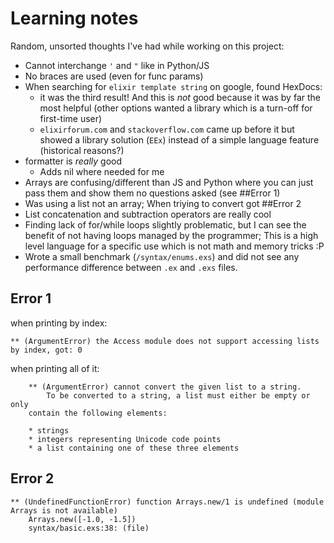 # Learning  notes

Random, unsorted thoughts I've had while working on this project:

- Cannot interchange `'` and `"` like in Python/JS
- No braces are used (even for func params)
- When searching for `elixir template string` on google, found HexDocs:
    - it was the third result! And this is _not_ good because it was by far the most helpful (other options wanted a library which is a turn-off for first-time user)
    - `elixirforum.com` and `stackoverflow.com` came up before it but showed a library solution (`EEx`) instead of a simple language feature (historical reasons?)
- formatter is _really_ good
    - Adds nil where needed for me
- Arrays are confusing/different than JS and Python where you can just pass them and show them no questions asked (see ##Error 1)
- Was using a list not an array; When triying to convert got ##Error 2
- List concatenation and subtraction operators are really cool
- Finding lack of for/while loops slightly problematic, but I can see the benefit of not having loops managed by the programmer; This is a high level language for a specific use which is not math and memory tricks :P
- Wrote a small benchmark (`/syntax/enums.exs`) and did not see any performance difference between `.ex` and `.exs` files.

## Error 1
when printing by index:
```
** (ArgumentError) the Access module does not support accessing lists by index, got: 0
```
when printing all of it:
```
    ** (ArgumentError) cannot convert the given list to a string.
        To be converted to a string, a list must either be empty or only
    contain the following elements:

    * strings
    * integers representing Unicode code points
    * a list containing one of these three elements
```

## Error 2
```
** (UndefinedFunctionError) function Arrays.new/1 is undefined (module Arrays is not available)
    Arrays.new([-1.0, -1.5])
    syntax/basic.exs:38: (file)
```